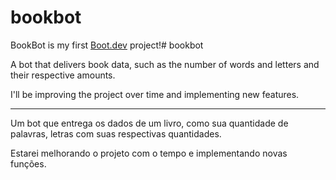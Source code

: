 # bookbot

BookBot is my first [Boot.dev](https://www.boot.dev) project!# bookbot

A bot that delivers book data, such as the number of words and letters and their respective amounts.

I'll be improving the project over time and implementing new features.

- - - - - - - - - - - - - - - - - - - - - - - - - - - - - - - - - - - - - - - - - - - - - - - - - - 

Um bot que entrega os dados de um livro, como sua quantidade de palavras, letras com suas respectivas quantidades.

Estarei melhorando o projeto com o tempo e implementando novas funções.
